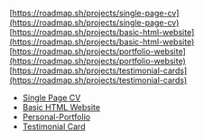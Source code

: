 [https://roadmap.sh/projects/single-page-cv](https://roadmap.sh/projects/single-page-cv)
[https://roadmap.sh/projects/basic-html-website](https://roadmap.sh/projects/basic-html-website)
[https://roadmap.sh/projects/portfolio-website](https://roadmap.sh/projects/portfolio-website)
[https://roadmap.sh/projects/testimonial-cards](https://roadmap.sh/projects/testimonial-cards)

<ul>
  <li><a href="https://enrikku.github.io/roadmap.sh/single-page-cv/" target="_blank">Single Page CV</a></li>
  <li><a href="https://enrikku.github.io/roadmap.sh/Basic-HTML-Website/" target="_blank">Basic HTML Website</a></li>
  <li><a href="https://enrikku.github.io/roadmap.sh/Personal-Portfolio/" target="_blank">Personal-Portfolio</a></li>
  <li><a href="https://enrikku.github.io/roadmap.sh/Testimonial-Cards/" target="_blank">Testimonial Card</a></li>
</ul>